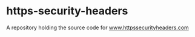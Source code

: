 # https-security-headers

A repository holding the source code for <a href="https://www.httpssecurityheaders.com">www.httpssecurityheaders.com</a>


